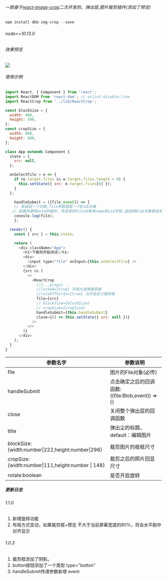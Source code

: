 ###### 一款基于[react-image-crop](https://github.com/DominicTobias/react-image-crop)二次开发的，弹出层,图片裁剪插件(添加了预览)

```javascript
npm install dbb-img-crop --save
```

######  node>=10.13.0

######  效果预览
<div>
<img src="http://yjw-image.oss-cn-shenzhen.aliyuncs.com/npm/demo.png" />

###### 使用示例

```javascript
import React, { Component } from 'react';
import ReactDOM from 'react-dom'; // eslint-disable-line
import ReactCrop from '../lib/ReactCrop';

const blockSize = {
  width: 460,
  height: 590,
};
const cropSize = {
  width: 800,
  height: 600,
};

class App extends Component {
  state = {
    src: null,
  };

  onSelectFile = e => {
    if (e.target.files && e.target.files.length > 0) {
      this.setState({ src: e.target.files[0] });
    }
  };

	handleSubmit = ({file,event}) => {
    // 会返回一个对象,file参数就是一个Blob对象
   // 如果你使用antd的插件，传进来的File对象有name和uid字段,返回的Blob对象都会有这两个key-	value 
    conosle.log(file);  
  	};

  render() {
    const { src } = this.state;

    return (
      <div className="App">
        <h1>下面将开始测试</h1>
        <div>
          <input type="file" onInput={this.onSelectFile} />
        </div>
        {src && (
          <>
            <ReactCrop
              //{...props}
              //locked={true} 开启九宫格裁剪框
              //ruleOfThirds={true} 允许自定义裁剪框
              file={src}
              // blockSize={blockSize}
              // cropSize={cropSize}
              handleSubmit={this.handleSubmit}
              close={() => this.setState({ src: null })}
            />
          </>
        )}
      </div>
    );
  }
}
```

| 参数名字                                          | 参数说明                                         |
| ------------------------------------------------- | ------------------------------------------------ |
| file                                              | 图片的File对象(必传)                             |
| handleSubmit                                      | 点击确定之后的回调函数:({file:Blob,event}) => {} |
| close                                             | 关闭整个弹出层的回调函数                         |
| title                                             | 弹出尘的标题，default：编辑图片                  |
| blockSize:{width:number\|222,height:number\|296}  | 裁剪图片的框框尺寸                               |
| cropSize:{width:number\|111,height:number \| 148} | 裁剪之后的照片回显尺寸                           |
| rotate:boolean                                    | 是否开启旋转                                     |

[^{...props}]: 支持所有react-image-crop的参数



##### 更新日志

###### 1.1.0

1. 新增旋转功能
2. 布局方式变动，如果裁剪框+预览 不大于当前屏幕宽度的80%，将会水平剧中对齐显示

###### 1.0.3

1. 裁剪框添加了阴影。
2. button按钮添加了一个类型 *type*="button"
3. handleSubmit传递参数新增 event


